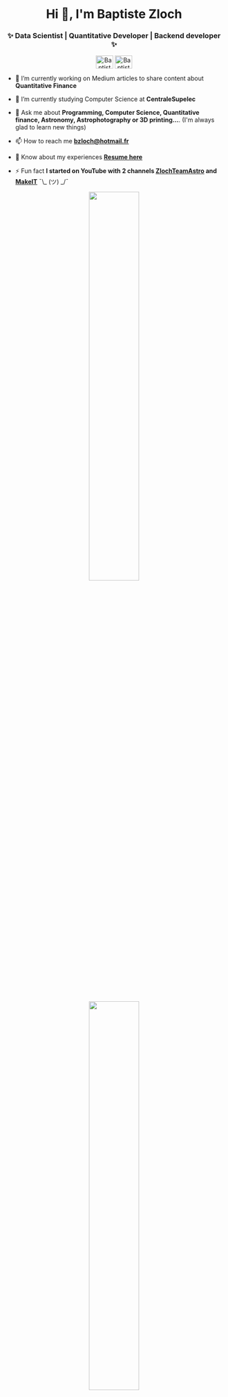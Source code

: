 <h1 align="center">Hi 👋, I'm Baptiste Zloch</h1>

<h3 align="center">✨ Data Scientist | Quantitative Developer | Backend developer ✨</h3>

<p align="center">
<a href="https://twitter.com/BaptisteZloch" target="blank"><img align="center" src="https://unpkg.com/simple-icons@latest/icons/twitter.svg" alt="BaptisteZloch" height="30" width="40" /></a>
<a href="https://www.linkedin.com/in/baptiste-zloch-12846b19b/" target="blank"><img align="center" src="https://unpkg.com/simple-icons@latest/icons/linkedin.svg" alt="BaptisteZloch" height="30" width="40" /></a>
</p>

- 🔭 I’m currently working on Medium articles to share content about **Quantitative Finance**

- 🌱 I’m currently studying Computer Science at **CentraleSupelec**

- 💬 Ask me about **Programming, Computer Science, Quantitative finance, Astronomy, Astrophotography or 3D printing...**. (I'm always glad to learn new things)

- 📫 How to reach me **bzloch@hotmail.fr**

- 📄 Know about my experiences [**Resume here**](https://github.com/BaptisteZloch/BaptisteZloch/raw/main/Baptiste_Zloch_resume.pdf)

- ⚡ Fun fact **I started on YouTube with 2 channels [ZlochTeamAstro](https://www.youtube.com/channel/UCaPGRabUbcB_yHZmnKGJHcw) and [MakeIT](https://www.youtube.com/channel/UC_z_SHFipTRltrwM6T_KsFg)** ¯\\_ (ツ) _/¯


<p align="center">
<a href="https://github-readme-stats.vercel.app/api?username=BaptisteZloch&count_private=true&show_icons=true&include_all_commits=false&hide_border=true&hide_title=true">
  <img width="48%"  src="https://github-readme-stats.vercel.app/api?username=BaptisteZloch&count_private=true&show_icons=true&include_all_commits=false&hide_border=true&hide_title=true" />
</a>
<br>
<a href="https://github-readme-streak-stats.herokuapp.com/?user=BaptisteZloch&hide_border=true">
  <img width="48%"  src="https://github-readme-streak-stats.herokuapp.com/?user=BaptisteZloch&hide_border=true" />
</a>
<br>
<img height="48%" width="auto" src ="https://github-readme-stats.vercel.app/api/top-langs/?username=BaptisteZloch&layout=compact&hide_border=true&langs_count=6&hide=tex,css,php,html">

</p>
